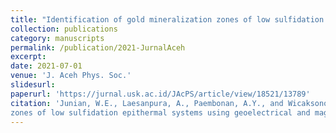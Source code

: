 ```yaml
---
title: "Identification of gold mineralization zones of low sulfidation epithermal systems using geoelectrical and magnetic methods in Ciparay area, Cibaliung"
collection: publications
category: manuscripts
permalink: /publication/2021-JurnalAceh
excerpt: 
date: 2021-07-01
venue: 'J. Aceh Phys. Soc.'
slidesurl: 
paperurl: 'https://jurnal.usk.ac.id/JAcPS/article/view/18521/13789'
citation: 'Junian, W.E., Laesanpura, A., Paembonan, A.Y., and Wicaksono, M.A. (2021). &quot;Identification of gold mineralization
zones of low sulfidation epithermal systems using geoelectrical and magnetic methods in Ciparay area, Cibaliung.&quot; <i>Journal of Aceh Physics Society</i>. 10(3). 70-79'
---
```

